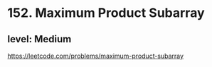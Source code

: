# 152. Maximum Product Subarray
## level: Medium

https://leetcode.com/problems/maximum-product-subarray
